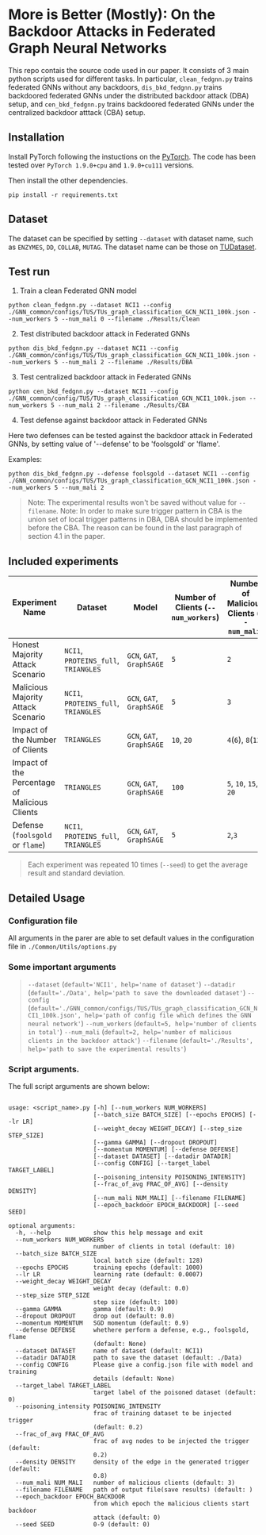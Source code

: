 # More is Better (Mostly): On the Backdoor Attacks in Federated Graph Neural Networks

This repo contais the source code used in our paper. It consists of 3 main
python scripts used for different tasks. In particular, `clean_fedgnn.py`
trains federated GNNs without any backdoors, `dis_bkd_fedgnn.py` trains
backdoored federated GNNs under the distributed backdoor attack (DBA) setup,
and `cen_bkd_fedgnn.py` trains backdoored federated GNNs under the centralized
backdoor atttack (CBA) setup.

## Installation
Install PyTorch following the instuctions on the [PyTorch](https://pytorch.org/). The code has been tested over `PyTorch 1.9.0+cpu` and `1.9.0+cu111` versions.

Then install the other dependencies.
```
pip install -r requirements.txt
```
## Dataset
The dataset can be specified by setting `--dataset` with dataset name, such as ``ENZYMES``, ``DD``, ``COLLAB``, ``MUTAG``. The dataset name can be those on [TUDataset](https://chrsmrrs.github.io/datasets/docs/datasets/).

## Test run
1. Train a clean Federated GNN model
```
python clean_fedgnn.py --dataset NCI1 --config ./GNN_common/configs/TUS/TUs_graph_classification_GCN_NCI1_100k.json --num_workers 5 --num_mali 0 --filename ./Results/Clean
```
2. Test distributed backdoor attack in Federated GNNs
```
python dis_bkd_fedgnn.py --dataset NCI1 --config ./GNN_common/configs/TUS/TUs_graph_classification_GCN_NCI1_100k.json --num_workers 5 --num_mali 2 --filename ./Results/DBA
```
3. Test centralized backdoor attack in Federated GNNs
```
python cen_bkd_fedgnn.py --dataset NCI1 --config ./GNN_common/config/TUS/TUs_graph_classification_GCN_NCI1_100k.json --num_workers 5 --num_mali 2 --filename ./Results/CBA
```
4. Test defense against backdoor attack in Federated GNNs

Here two defenses can be tested against the backdoor attack in Federated GNNs, by setting value of '--defense' to be 'foolsgold' or 'flame'.

Examples:
```
python dis_bkd_fedgnn.py --defense foolsgold --dataset NCI1 --config ./GNN_common/configs/TUS/TUs_graph_classification_GCN_NCI1_100k.json --num_workers 5 --num_mali 2
```
> Note: The experimental results won't be saved without value for `--filename`.
> Note: In order to make sure trigger pattern in CBA is the union set of local trigger patterns in DBA, DBA should be implemented before the CBA. The reason can be found in the last paragraph of section 4.1 in the paper.

## Included experiments

| Experiment Name| Dataset| Model |  Number of Clients (`--num_workers`)| Number of Malicious Clients (`--num_mali`)|
|---------------------|-------------------|-------------|---------|-----------|
| Honest Majority Attack Scenario | `NCI1`, `PROTEINS_full`, `TRIANGLES`  | `GCN`, `GAT`, `GraphSAGE`| `5`  | `2` |
| Malicious Majority Attack Scenario | `NCI1`, `PROTEINS_full`, `TRIANGLES` |`GCN`, `GAT`, `GraphSAGE` | `5`  | `3` |
| Impact of the Number of Clients | `TRIANGLES` |`GCN`, `GAT`, `GraphSAGE` | `10`, `20`  | `4`(`6`), `8`(`12`) |
| Impact of the Percentage of Malicious Clients | `TRIANGLES` |`GCN`, `GAT`, `GraphSAGE` | `100` | `5`, `10`, `15`, `20` |
| Defense (`foolsgold` or `flame`) | `NCI1`, `PROTEINS_full`, `TRIANGLES` |`GCN`, `GAT`, `GraphSAGE`| `5` | `2`,`3` |

> Each experiment was repeated 10 times (`--seed`) to get the average result and standard deviation.

## Detailed Usage
### Configuration file
All arguments in the parer are able to set default values in the configuration file in ```./Common/Utils/options.py```

### Some important arguments
> `--dataset` (`default='NCI1', help='name of dataset'`)
> `--datadir` (`default='./Data', help='path to save the downloaded dataset'`)
> `--config` (`default='./GNN_common/configs/TUS/TUs_graph_classification_GCN_NCI1_100k.json', help='path of config file which defines the GNN neural network'`)
> `--num_workers` (`default=5, help='number of clients in total'`)
> `--num_mali` (`default=2, help='number of malicious clients in the backdoor attack'`)
> `--filename` (`default='./Results', help='path to save the experimental results'`)

### Script arguments.
The full script arguments are shown below:

```

usage: <script_name>.py [-h] [--num_workers NUM_WORKERS]
                       	[--batch_size BATCH_SIZE] [--epochs EPOCHS] [--lr LR]
                       	[--weight_decay WEIGHT_DECAY] [--step_size STEP_SIZE]
                       	[--gamma GAMMA] [--dropout DROPOUT]
                       	[--momentum MOMENTUM] [--defense DEFENSE]
                       	[--dataset DATASET] [--datadir DATADIR]
                       	[--config CONFIG] [--target_label TARGET_LABEL]
                       	[--poisoning_intensity POISONING_INTENSITY]
                       	[--frac_of_avg FRAC_OF_AVG] [--density DENSITY]
                       	[--num_mali NUM_MALI] [--filename FILENAME]
                       	[--epoch_backdoor EPOCH_BACKDOOR] [--seed SEED]

optional arguments:
  -h, --help            show this help message and exit
  --num_workers NUM_WORKERS
                        number of clients in total (default: 10)
  --batch_size BATCH_SIZE
                        local batch size (default: 128)
  --epochs EPOCHS       training epochs (default: 1000)
  --lr LR               learning rate (default: 0.0007)
  --weight_decay WEIGHT_DECAY
                        weight decay (default: 0.0)
  --step_size STEP_SIZE
                        step size (default: 100)
  --gamma GAMMA         gamma (default: 0.9)
  --dropout DROPOUT     drop out (default: 0.0)
  --momentum MOMENTUM   SGD momentum (default: 0.9)
  --defense DEFENSE     whethere perform a defense, e.g., foolsgold, flame
                        (default: None)
  --dataset DATASET     name of dataset (default: NCI1)
  --datadir DATADIR     path to save the dataset (default: ./Data)
  --config CONFIG       Please give a config.json file with model and training
                        details (default: None)
  --target_label TARGET_LABEL
                        target label of the poisoned dataset (default: 0)
  --poisoning_intensity POISONING_INTENSITY
                        frac of training dataset to be injected trigger
                        (default: 0.2)
  --frac_of_avg FRAC_OF_AVG
                        frac of avg nodes to be injected the trigger (default:
                        0.2)
  --density DENSITY     density of the edge in the generated trigger (default:
                        0.8)
  --num_mali NUM_MALI   number of malicious clients (default: 3)
  --filename FILENAME   path of output file(save results) (default: )
  --epoch_backdoor EPOCH_BACKDOOR
                        from which epoch the malicious clients start backdoor
                        attack (default: 0)
  --seed SEED           0-9 (default: 0)
```
